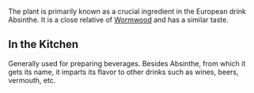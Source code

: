 The plant is primarily known as a crucial ingredient in the European drink Absinthe. It is a close relative of [Wormwood](tree-wormwood) and has a similar taste.

## In the Kitchen

Generally used for preparing beverages. Besides Absinthe, from which it gets its name, it imparts its flavor to other drinks such as wines, beers, vermouth, etc.
